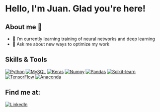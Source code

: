 # Hello, I'm Juan. Glad you're here!

## About me 👋

<!--

-->
- 🌱 I’m currently learning training of neural networks and deep learning
- 💬 Ask me about new ways to optimize my work


## Skills & Tools

[![Python](https://img.shields.io/badge/Python-3776AB?style-for-the-badge&logo=python&logoColor=white&labelColor=101010)]()
[![MySQL](https://img.shields.io/badge/MySQL-3776AB?style-for-the-badge&logo=mysql&logoColor=white&labelColor=101010)]()
[![Keras](https://img.shields.io/badge/Keras-D00000?style-for-the-badge&logo=keras&logoColor=white&labelColor=101010)]()
[![Numpy](https://img.shields.io/badge/Numpy-013243?style-for-the-badge&logo=numpy&logoColor=white&labelColor=101010)]()
[![Pandas](https://img.shields.io/badge/Pandas-150458?style-for-the-badge&logo=numpy&logoColor=white&labelColor=101010)]()
[![Scikit-learn](https://img.shields.io/badge/Scikit-learn-F7931E?style-for-the-badge&logo=scikitlearn&logoColor=white&labelColor=101010)]()
[![TensorFlow](https://img.shields.io/badge/TensorFlow-FF6F00?style-for-the-badge&logo=tensorflow&logoColor=white&labelColor=101010)]()
[![Anaconda](https://img.shields.io/badge/Anaconda-44A833?style-for-the-badge&logo=anaconda&logoColor=white&labelColor=101010)]()

## Find me at:
[![LinkedIn](https://img.shields.io/badge/LinkedIn-0A66C2?style-for-the-badge&logo=linkedin&logoColor=white&labelColor=101010)](https://www.linkedin.com/in/juanluisalvaretana/)
